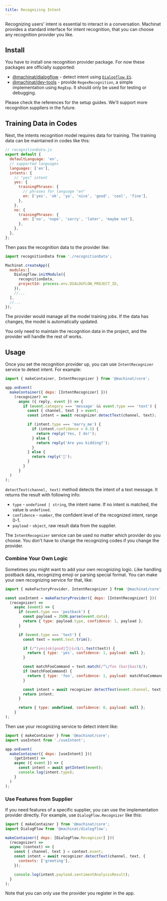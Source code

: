 ```yaml
---
title: Recognizing Intent
---
```


Recognizing users' intent is essential to interact in a conversation.
Machinat provides a standard interface for intent recognition,
that you can choose any recognition provider you like.

## Install

You have to install one recognition provider package.
For now these packages are officially supported:

- [@machinat/dialogflow](pathname:///api/modules/dialogflow) - detect intent using [`Dialogflow ES`](https://cloud.google.com/dialogflow/es/docs).
- [@machinat/dev-tools](pathname:///api/modules/dev_tools#regexp-intent-recognition) - provide `RegexRecognition`, a simple implementation using `RegExp`. It should only be used for testing or debugging.

Please check the references for the setup guides.
We'll support more recognition suppliers in the future.

## Training Data in Codes

Next, the intents recognition model requires data for training.
The training data can be maintained in codes like this:

```js
// recognitionData.js
export default {
  defaultLanguage: 'en',
  // supported languages 
  languages: ['en'],
  intents: {
    // "yes" intent
    yes: {
      trainingPhrases: {
        // phrases for language "en"
        en: ['yes', 'ok', 'ya', 'nice', 'good', 'cool', 'fine'],
      },
    },
    no: {
      trainingPhrases: {
        en: ['no', 'nope', 'sorry', 'later', 'maybe not'],
      },
    },
  },
};
```

Then pass the recognition data to the provider like:

```js
import recognitionData from './recognitionData';

Machinat.createApp({
  modules:[
    Dialogflow.initModule({
      recognitionData,
      projectId: process.env.DIALOGFLOW_PROJECT_ID,
    }),
    //...
  ],
  //...
});
```

The provider would manage all the model training jobs.
If the data has changes, the model is automatically updated.

You only need to maintain the recognition data in the project,
and the provider will handle the rest of works.

## Usage

Once you set the recognition provider up,
you can use `IntentRecognizer` service to detext intent.
For example:

```js
import { makeContainer, IntentRecognizer } from '@machinat/core';

app.onEvent(
  makeContainer({ deps: [IntentRecognizer] })(
    (recognizer) =>
      async ({ reply, event }) => {
        if (event.category === 'message' && event.type === 'text') {
          const { channel, text } = event;
          const intent = await recognizer.detectText(channel, text);

          if (intent.type === 'marry_me') {
            if (intent.confidence > 0.5) {
              return reply('Yes, I do!');
            } else {
              return reply('Are you kidding?');
            }
          } else {
            return reply('🙂');
          }
        }
      }
  )
);
```

`detectText(channel, text)` method detects the intent of a text message.
It returns the result with following info:

- `type` - `undefined | string`, the intent name. If no intent is matched, the value is `undefined`.
- `confidence` - `number`, the confident level of the recognized intent, range 0-1.
- `payload` - `object`, raw result data from the supplier.

The `IntentRecognizer` service can be used no matter which provider do you choose.
You don't have to change the recognizing codes if you change the provider.

### Combine Your Own Logic

Sometimes you might want to add your own recognizing logic.
Like handling postback data, recognizing emoji or parsing special format.
You can make your own recognizing service for that, like:

```js
import { makeFactoryProvider, IntentRecognizer } from '@machinat/core';

const useIntent = makeFactoryProvider({ deps: [IntentRecognizer] })(
  (recognizer) =>
    async (event) => {
      if (event.type === 'postback') {
        const payload = JSON.parse(event.data);
        return { type: payload.type, confidence: 1, payload };
      }

      if (event.type === 'text') {
        const text = event.text.trim();

        if (/^(yes|ok|good|👌|👍)$/i.test(text)) {
          return { type: 'yes', confidence: 1, payload: null };
        }

        const matchFooCommand = text.match(/^\/foo (bar|baz)$/);
        if (matchFooCommand) {
          return { type: 'foo', confidence: 1, payload: matchFooCommand[1] };
        }

        const intent = await recognizer.detectText(event.channel, text);
        return intent;
      }

      return { type: undefined, confidence: 0, payload: null };
    }
);
```

Then use your recognizing service to detect intent like:

```js
import { makeContainer } from '@machinat/core';
import useIntent from './useIntent';

app.onEvent(
  makeContainer({ deps: [useIntent] })(
    (getIntent) =>
    async ({ event }) => {
      const intent = await getIntent(event);
      console.log(intent.type);
    }
  )
);
```

### Use Features from Supplier

If you need features of a specific supplier,
you can use the implementation provider directly.
For example, use `DialogFlow.Recognizer` like this:

```js
import { makeContainer } from '@machinat/core';
import DialogFlow from '@machinat/dialogflow';

makeContainer({ deps: [DialogFlow.Recognizer] })(
  (recognizer) =>
  async (context) => {
    const { channel, text } = context.event;
    const intent = await recognizer.detectText(channel, text, {
      contexts: ['greeting'],
    });

    console.log(intent.payload.sentimentAnalysisResult);
  }
);
```

Note that you can only use the provider you register in the app.
